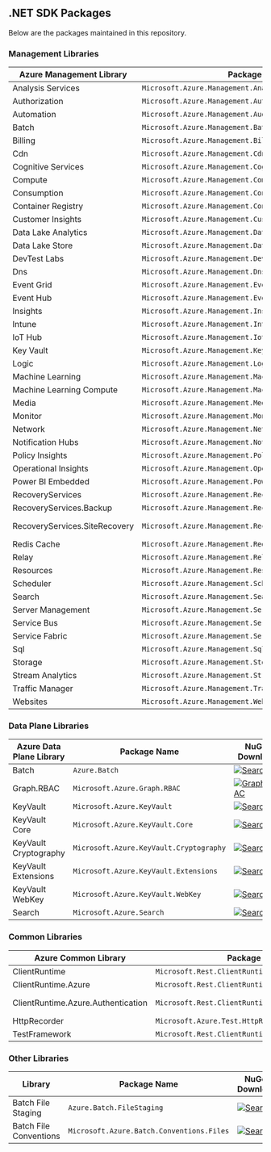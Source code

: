 ## .NET SDK Packages

Below are the packages maintained in this repository.

### Management Libraries

| Azure Management Library      | Package Name                                                | NuGet Download |
| ----------------------------- | ----------------------------------------------------------- | -------------- |
| Analysis Services             | `Microsoft.Azure.Management.Analysis`                       | [![Analysis Services](https://img.shields.io/nuget/vpre/Microsoft.Azure.Management.Analysis.svg)](https://www.nuget.org/packages/Microsoft.Azure.Management.Analysis) |
| Authorization                 | `Microsoft.Azure.Management.Authorization`                  | [![Authorization](https://img.shields.io/nuget/vpre/Microsoft.Azure.Management.Authorization.svg)](https://www.nuget.org/packages/Microsoft.Azure.Management.Authorization) |
| Automation                    | `Microsoft.Azure.Management.Auotmation`                     | [![Automation](https://img.shields.io/nuget/vpre/Microsoft.Azure.Management.Automation.svg)](https://www.nuget.org/packages/Microsoft.Azure.Management.Automation/) |
| Batch                         | `Microsoft.Azure.Management.Batch`                          | [![Batch](https://img.shields.io/nuget/vpre/Microsoft.Azure.Management.Batch.svg)](https://www.nuget.org/packages/Microsoft.Azure.Management.Batch/) |
| Billing                       | `Microsoft.Azure.Management.Billing`                        | [![Billing](https://img.shields.io/nuget/vpre/Microsoft.Azure.Management.Billing.svg)](https://www.nuget.org/packages/Microsoft.Azure.Management.Billing) |
| Cdn                           | `Microsoft.Azure.Management.Cdn`                            | [![Cdn](https://img.shields.io/nuget/vpre/Microsoft.Azure.Management.Cdn.svg)](https://www.nuget.org/packages/Microsoft.Azure.Management.Cdn) |
| Cognitive Services            | `Microsoft.Azure.Management.CognitiveServices`              | [![Cognitive Services](https://img.shields.io/nuget/vpre/Microsoft.Azure.Management.CognitiveServices.svg)](https://www.nuget.org/packages/Microsoft.Azure.Management.CognitiveServices) |
| Compute                       | `Microsoft.Azure.Management.Compute`                        | [![Compute](https://img.shields.io/nuget/vpre/Microsoft.Azure.Management.Compute.svg)](https://www.nuget.org/packages/Microsoft.Azure.Management.Compute) |
| Consumption                       | `Microsoft.Azure.Management.Consumption`                | [![Consumption](https://img.shields.io/nuget/vpre/Microsoft.Azure.Management.Consumption.svg)](https://www.nuget.org/packages/Microsoft.Azure.Management.Consumption) |
| Container Registry            | `Microsoft.Azure.Management.ContainerRegistry`              | [![Container Registry](https://img.shields.io/nuget/vpre/Microsoft.Azure.Management.ContainerRegistry.svg)](https://www.nuget.org/packages/Microsoft.Azure.Management.ContainerRegistry) |
| Customer Insights             | `Microsoft.Azure.Management.CustomerInsights`               | [![Customer Insights](https://img.shields.io/nuget/vpre/Microsoft.Azure.Management.CustomerInsights.svg)](https://www.nuget.org/packages/Microsoft.Azure.Management.CustomerInsights) |
| Data Lake Analytics           | `Microsoft.Azure.Management.DataLakeAnalytics`              | [![Data Lake Analytics](https://img.shields.io/nuget/vpre/Microsoft.Azure.Management.DataLake.Analytics.svg)](https://www.nuget.org/packages/Microsoft.Azure.Management.DataLake.Analytics) |
| Data Lake Store               | `Microsoft.Azure.Management.DataLakeStore`                  | [![Data Lake Store](https://img.shields.io/nuget/vpre/Microsoft.Azure.Management.DataLake.Store.svg)](https://www.nuget.org/packages/Microsoft.Azure.Management.DataLake.Store) |
| DevTest Labs                  | `Microsoft.Azure.Management.DevTestLabs`                    | [![DevTest Labs](https://img.shields.io/nuget/vpre/Microsoft.Azure.Management.DevTestLabs.svg)](https://www.nuget.org/packages/Microsoft.Azure.Management.DevTestLabs) |
| Dns                           | `Microsoft.Azure.Management.Dns`                            | [![Dns](https://img.shields.io/nuget/vpre/Microsoft.Azure.Management.Dns.svg)](https://www.nuget.org/packages/Microsoft.Azure.Management.Dns) |
| Event Grid                    | `Microsoft.Azure.Management.EventGrid`                      | [![Event Grid](https://img.shields.io/nuget/vpre/Microsoft.Azure.Management.EventGrid.svg)](https://www.nuget.org/packages/Microsoft.Azure.Management.EventGrid) |
| Event Hub                     | `Microsoft.Azure.Management.EventHub`                       | [![Event Hub](https://img.shields.io/nuget/vpre/Microsoft.Azure.Management.EventHub.svg)](https://www.nuget.org/packages/Microsoft.Azure.Management.EventHub) |
| Insights                      | `Microsoft.Azure.Management.Insights`                       | [![Insights](https://img.shields.io/nuget/vpre/Microsoft.Azure.Insights.svg)](https://www.nuget.org/packages/Microsoft.Azure.Insights) |
| Intune                        | `Microsoft.Azure.Management.Intune`                         | [![Intune](https://img.shields.io/nuget/vpre/Microsoft.Azure.Management.Intune.svg)](https://www.nuget.org/packages/Microsoft.Azure.Management.Intune) |
| IoT Hub                       | `Microsoft.Azure.Management.IotHub`                         | [![IoT Hub](https://img.shields.io/nuget/vpre/Microsoft.Azure.Management.IotHub.svg)](https://www.nuget.org/packages/Microsoft.Azure.Management.IotHub) |
| Key Vault                     | `Microsoft.Azure.Management.KeyVault`                       | [![Key Vault](https://img.shields.io/nuget/vpre/Microsoft.Azure.Management.KeyVault.svg)](https://www.nuget.org/packages/Microsoft.Azure.Management.KeyVault) |
| Logic                         | `Microsoft.Azure.Management.Logic`                          | [![Logic](https://img.shields.io/nuget/vpre/Microsoft.Azure.Management.Logic.svg)](https://www.nuget.org/packages/Microsoft.Azure.Management.Logic) |
| Machine Learning              | `Microsoft.Azure.Management.MachineLearning`                | [![Machine Learning](https://img.shields.io/nuget/vpre/Microsoft.Azure.Management.MachineLearning.svg)](https://www.nuget.org/packages/Microsoft.Azure.Management.MachineLearning) |
| Machine Learning Compute      | `Microsoft.Azure.Management.MachineLearningCompute`         | [![Machine Learning Compute](https://img.shields.io/nuget/vpre/Microsoft.Azure.Management.MachineLearningCompute.svg)](https://www.nuget.org/packages/Microsoft.Azure.Management.MachineLearningCompute) |
| Media                         | `Microsoft.Azure.Management.Media`                          | [![Media](https://img.shields.io/nuget/vpre/Microsoft.Azure.Management.Media.svg)](https://www.nuget.org/packages/Microsoft.Azure.Management.Media) |
| Monitor                       | `Microsoft.Azure.Management.Monitor`                        | [![Monitor](https://img.shields.io/nuget/vpre/Microsoft.Azure.Management.Monitor.svg)](https://www.nuget.org/packages/Microsoft.Azure.Management.Monitor) |
| Network                       | `Microsoft.Azure.Management.Network`                        | [![Network](https://img.shields.io/nuget/vpre/Microsoft.Azure.Management.Network.svg)](https://www.nuget.org/packages/Microsoft.Azure.Management.Network) |
| Notification Hubs             | `Microsoft.Azure.Management.NotificationHubs`               | [![Notification Hubs](https://img.shields.io/nuget/vpre/Microsoft.Azure.Management.NotificationHubs.svg)](https://www.nuget.org/packages/Microsoft.Azure.Management.NotificationHubs) |
| Policy Insights               | `Microsoft.Azure.Management.PolicyInsights`                 | [![Policy Insights](https://img.shields.io/nuget/vpre/Microsoft.Azure.Management.PolicyInsights.svg)](https://www.nuget.org/packages/Microsoft.Azure.Management.PolicyInsights) |
| Operational Insights          | `Microsoft.Azure.Management.OperationalInsights`            | [![Operational Insights](https://img.shields.io/nuget/vpre/Microsoft.Azure.Management.OperationalInsights.svg)](https://www.nuget.org/packages/Microsoft.Azure.Management.OperationalInsights) |
| Power BI Embedded             | `Microsoft.Azure.Management.PowerBIEmbedded`                | [![Power BI Embedded](https://img.shields.io/nuget/vpre/Microsoft.Azure.Management.PowerBIEmbedded.svg)](https://www.nuget.org/packages/Microsoft.Azure.Management.PowerBIEmbedded) |
| RecoveryServices              | `Microsoft.Azure.Management.RecoveryServices`               | [![RecoveryServices](https://img.shields.io/nuget/vpre/Microsoft.Azure.Management.RecoveryServices.svg)](https://www.nuget.org/packages/Microsoft.Azure.Management.RecoveryServices) |
| RecoveryServices.Backup       | `Microsoft.Azure.Management.RecoveryServices.Backup`        | [![RecoveryServices.Backup](https://img.shields.io/nuget/vpre/Microsoft.Azure.Management.RecoveryServices.Backup.svg)](https://www.nuget.org/packages/Microsoft.Azure.Management.RecoveryServices.Backup) |
| RecoveryServices.SiteRecovery | `Microsoft.Azure.Management.RecoveryServices.SiteRecovery`  | [![RecoveryServices.SiteRecovery](https://img.shields.io/nuget/vpre/Microsoft.Azure.Management.RecoveryServices.SiteRecovery.svg)](https://www.nuget.org/packages/Microsoft.Azure.Management.RecoveryServices.SiteRecovery) |
| Redis Cache                   | `Microsoft.Azure.Management.RedisCache`                     | [![Redis Cache](https://img.shields.io/nuget/vpre/Microsoft.Azure.Management.Redis.svg)](https://www.nuget.org/packages/Microsoft.Azure.Management.Redis) |
| Relay                         | `Microsoft.Azure.Management.Relay`                          | [![Relay](https://img.shields.io/nuget/vpre/Microsoft.Azure.Management.Relay.svg)](https://www.nuget.org/packages/Microsoft.Azure.Management.Relay) |
| Resources                     | `Microsoft.Azure.Management.ResourceManager`                | [![Resources](https://img.shields.io/nuget/vpre/Microsoft.Azure.Management.ResourceManager.svg)](https://www.nuget.org/packages/Microsoft.Azure.Management.ResourceManager) |
| Scheduler                     | `Microsoft.Azure.Management.Scheduler`                      | [![Scheduler](https://img.shields.io/nuget/vpre/Microsoft.Azure.Management.Scheduler.svg)](https://www.nuget.org/packages/Microsoft.Azure.Management.Scheduler) |
| Search                        | `Microsoft.Azure.Management.Search`                         | [![Search](https://img.shields.io/nuget/vpre/Microsoft.Azure.Management.Search.svg)](https://www.nuget.org/packages/Microsoft.Azure.Management.Search) |
| Server Management             | `Microsoft.Azure.Management.ServerManagement`               | [![Server Management](https://img.shields.io/nuget/vpre/Microsoft.Azure.Management.ServerManagement.svg)](https://www.nuget.org/packages/Microsoft.Azure.Management.ServerManagement) |
| Service Bus                   | `Microsoft.Azure.Management.ServiceBus`                     | [![Service Bus](https://img.shields.io/nuget/vpre/Microsoft.Azure.Management.ServiceBus.svg)](https://www.nuget.org/packages/Microsoft.Azure.Management.ServiceBus) |
| Service Fabric                | `Microsoft.Azure.Management.ServiceFabric`                  | [![Service Fabric](https://img.shields.io/nuget/vpre/Microsoft.Azure.Management.ServiceFabric.svg)](https://www.nuget.org/packages/Microsoft.Azure.Management.ServiceFabric) |
| Sql                           | `Microsoft.Azure.Management.Sql`                            | [![Sql](https://img.shields.io/nuget/vpre/Microsoft.Azure.Management.Sql.svg)](https://www.nuget.org/packages/Microsoft.Azure.Management.Sql) |
| Storage                       | `Microsoft.Azure.Management.Storage`                        | [![Storage](https://img.shields.io/nuget/vpre/Microsoft.Azure.Management.Storage.svg)](https://www.nuget.org/packages/Microsoft.Azure.Management.Storage) |
| Stream Analytics              | `Microsoft.Azure.Management.StreamAnalytics`                | [![Stream Analytics](https://img.shields.io/nuget/vpre/Microsoft.Azure.Management.StreamAnalytics.svg)](https://www.nuget.org/packages/Microsoft.Azure.Management.StreamAnalytics) |
| Traffic Manager               | `Microsoft.Azure.Management.TrafficManager`                 | [![Traffic Manager](https://img.shields.io/nuget/vpre/Microsoft.Azure.Management.TrafficManager.svg)](https://www.nuget.org/packages/Microsoft.Azure.Management.TrafficManager) |
| Websites                      | `Microsoft.Azure.Management.Websites`                       | [![Websites](https://img.shields.io/nuget/vpre/Microsoft.Azure.Management.Websites.svg)](https://www.nuget.org/packages/Microsoft.Azure.Management.Websites) |

### Data Plane Libraries

| Azure Data Plane Library | Package Name                            | NuGet Download |
| ------------------------ | --------------------------------------- | -------------- |
| Batch                    | `Azure.Batch`                           | [![Search](https://img.shields.io/nuget/vpre/Azure.Batch.svg)](https://www.nuget.org/packages/Azure.Batch) |
| Graph.RBAC               | `Microsoft.Azure.Graph.RBAC`            | [![Graph.RBAC](https://img.shields.io/nuget/vpre/Microsoft.Azure.Graph.RBAC.svg)](https://www.nuget.org/packages/Microsoft.Azure.Graph.RBAC) |
| KeyVault                 | `Microsoft.Azure.KeyVault`              | [![Search](https://img.shields.io/nuget/vpre/Microsoft.Azure.KeyVault.svg)](https://www.nuget.org/packages/Microsoft.Azure.KeyVault) |
| KeyVault Core            | `Microsoft.Azure.KeyVault.Core`         | [![Search](https://img.shields.io/nuget/vpre/Microsoft.Azure.KeyVault.Core.svg)](https://www.nuget.org/packages/Microsoft.Azure.KeyVault.Core) |
| KeyVault Cryptography    | `Microsoft.Azure.KeyVault.Cryptography` | [![Search](https://img.shields.io/nuget/vpre/Microsoft.Azure.KeyVault.Cryptography.svg)](https://www.nuget.org/packages/Microsoft.Azure.KeyVault.Cryptography) |
| KeyVault Extensions      | `Microsoft.Azure.KeyVault.Extensions`   | [![Search](https://img.shields.io/nuget/vpre/Microsoft.Azure.KeyVault.Extensions.svg)](https://www.nuget.org/packages/Microsoft.Azure.KeyVault.Extensions) |
| KeyVault WebKey          | `Microsoft.Azure.KeyVault.WebKey`       | [![Search](https://img.shields.io/nuget/vpre/Microsoft.Azure.KeyVault.WebKey.svg)](https://www.nuget.org/packages/Microsoft.Azure.KeyVault.WebKey) |
| Search                   | `Microsoft.Azure.Search`                | [![Search](https://img.shields.io/nuget/vpre/Microsoft.Azure.Search.svg)](https://www.nuget.org/packages/Microsoft.Azure.Search) |

### Common Libraries

| Azure Common Library               | Package Name                                        | NuGet Download |
| ---------------------------------- | --------------------------------------------------- | -------------- |
| ClientRuntime                      | `Microsoft.Rest.ClientRuntime`                      | [![ClientRuntime](https://img.shields.io/nuget/vpre/Microsoft.Rest.ClientRuntime.svg)](https://www.nuget.org/packages/Microsoft.Rest.ClientRuntime) |
| ClientRuntime.Azure                | `Microsoft.Rest.ClientRuntime.Azure`                | [![ClientRuntime.Azure](https://img.shields.io/nuget/vpre/Microsoft.Rest.ClientRuntime.Azure.svg)](https://www.nuget.org/packages/Microsoft.Rest.ClientRuntime.Azure) |
| ClientRuntime.Azure.Authentication | `Microsoft.Rest.ClientRuntime.Azure.Authentication` | [![ClientRuntime.Azure.Authentication](https://img.shields.io/nuget/vpre/Microsoft.Rest.ClientRuntime.Azure.Authentication.svg)](https://www.nuget.org/packages/Microsoft.Rest.ClientRuntime.Azure.Authentication) |
| HttpRecorder                       | `Microsoft.Azure.Test.HttpRecorder`                 | [![HttpRecorder](https://img.shields.io/nuget/vpre/Microsoft.Azure.Test.HttpRecorder.svg)](https://www.nuget.org/packages/Microsoft.Azure.Test.HttpRecorder) |
| TestFramework                      | `Microsoft.Rest.ClientRuntime.Azure.TestFramework`  | [![TestFramework](https://img.shields.io/nuget/vpre/Microsoft.Rest.ClientRuntime.Azure.TestFramework.svg)](https://www.nuget.org/packages/Microsoft.Rest.ClientRuntime.Azure.TestFramework) |

### Other Libraries

| Library                  | Package Name                              | NuGet Download |
| ------------------------ | ----------------------------------------- | -------------- |
| Batch File Staging       | `Azure.Batch.FileStaging`                 | [![Search](https://img.shields.io/nuget/vpre/Azure.Batch.FileStaging.svg)](https://www.nuget.org/packages/Azure.Batch.FileStaging) |
| Batch File Conventions   | `Microsoft.Azure.Batch.Conventions.Files` | [![Search](https://img.shields.io/nuget/vpre/Microsoft.Azure.Batch.Conventions.Files.svg)](https://www.nuget.org/packages/Microsoft.Azure.Batch.Conventions.Files) |
